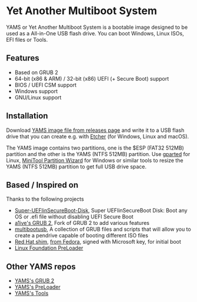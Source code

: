 Yet Another Multiboot System
===========================

YAMS or Yet Another Multiboot System is a bootable image designed to be used as a All-in-One USB flash drive.
You can boot Windows, Linux ISOs, EFI files or Tools. 

## Features

 * Based on GRUB 2
 * 64-bit (x86 & ARM) / 32-bit (x86) UEFI (+ Secure Boot) support
 * BIOS / UEFI CSM support
 * Windows support
 * GNU/Linux support
 
## Installation

Download [YAMS image file from releases page](https://github.com/Sporesirius/YAMS/releases) and write it to a USB flash drive that you can create e.g. with [Etcher](https://www.balena.io/etcher/) (for Windows, Linux and macOS).

The YAMS image contains two partitions, one is the $ESP (FAT32 512MB) partition and the other is the YAMS (NTFS 512MB) partition.
Use [gparted](https://gparted.org/) for Linux, [MiniTool Partition Wizard](https://www.minitool.com/partition-manager/) for Windows or similar tools to resize the YAMS (NTFS 512MB) partition to get full USB drive space.

## Based / Inspired on
Thanks to the following projects
 * [Super-UEFIinSecureBoot-Disk](https://github.com/ValdikSS/Super-UEFIinSecureBoot-Disk), Super UEFIinSecureBoot Disk: Boot any OS or .efi file without disabling UEFI Secure Boot
 * [a1ive's GRUB 2](https://github.com/a1ive/grub), Fork of GRUB 2 to add various features
 * [multibootusb](https://github.com/aguslr/multibootusb), A collection of GRUB files and scripts that will allow you to create a pendrive capable of booting different ISO files
 * [Red Hat shim](https://github.com/rhboot/shim), [from Fedora](https://apps.fedoraproject.org/packages/shim-signed), signed with Microsoft key, for initial boot
 * [Linux Foundation PreLoader](https://git.kernel.org/pub/scm/linux/kernel/git/jejb/efitools.git)
 
 ## Other YAMS repos
 * [YAMS's GRUB 2](https://github.com/Sporesirius/grub2)
 * [YAMS's PreLoader](https://github.com/Sporesirius/PreLoader)
 * [YAMS's Tools](https://github.com/Sporesirius/YAMS-Tools)
